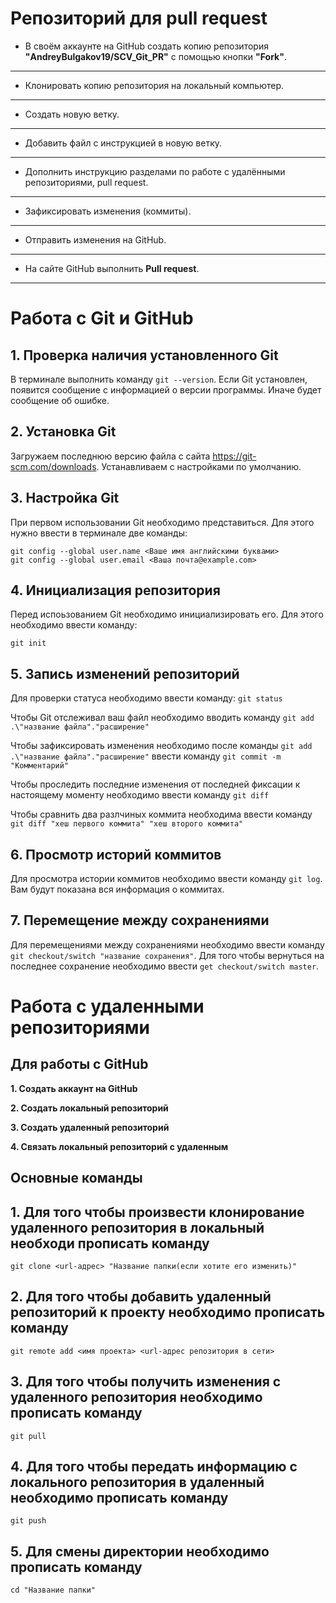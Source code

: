 # Репозиторий для **pull request**
* В своём аккаунте на GitHub создать копию репозитория **"AndreyBulgakov19/SCV_Git_PR"** с помощью кнопки **"Fork"**.
---
* Клонировать копию репозитория на локальный компьютер.
---
* Создать новую ветку.
---
* Добавить файл с инструкцией в новую ветку.
---
* Дополнить инструкцию разделами по работе с удалёнными репозиториями, pull request.
---
* Зафиксировать изменения (коммиты).
---
* Отправить изменения на GitHub.
---
* На сайте GitHub выполнить **Pull request**.
---

# Работа с Git и GitHub

## 1. Проверка наличия установленного Git

В терминале выполнить команду `git --version`.
Если Git установлен, появится сообщение с информацией о версии программы. Иначе будет сообщение об ошибке.

## 2. Установка Git

Загружаем последнюю версию файла с сайта https://git-scm.com/downloads. Устанавливаем с настройками по умолчанию.

## 3. Настройка Git

При первом использовании Git необходимо представиться. Для этого нужно ввести в терминале две команды:
```
git config --global user.name <Ваше имя английскими буквами>
git config --global user.email <Ваша почта@example.com>
```

## 4. Инициализация репозитория

Перед испоьзованием Git необходимо инициализировать его. Для этого необходимо ввести команду:
```
git init
```

## 5. Запись изменений репозиторий

Для проверки статуса необходимо ввести команду: `git status`

Чтобы Git отслеживал ваш файл необходимо вводить команду `git add .\"название файла"."расширение"`

Чтобы зафиксировать изменения необходимо после команды `git add .\"название файла"."расширение"` ввести команду `git commit -m "Комментарий"`

Чтобы проследить последние изменения от последней фиксации к настоящему моменту необходимо ввести команду `git diff`

Чтобы сравнить два разлчиных коммита необходима ввести команду `git diff "хеш первого коммита" "хеш второго коммита"`

## 6. Просмотр историй коммитов

Для просмотра истории коммитов необходимо ввести команду `git log`. Вам будут показана вся информация о коммитах.

## 7. Перемещение между сохранениями

Для перемещениями между сохранениями необходимо ввести команду `git checkout/switch "название сохранения"`. Для того чтобы вернуться на последнее сохранение необходимо ввести `get checkout/switch master`.


# **Работа с удаленными репозиториями**

## **Для работы с GitHub**

**1. Создать аккаунт на GitHub**

**2. Создать локальный репозиторий**

**3. Создать удаленный репозиторий**

**4. Связать локальный репозиторий с удаленным**

## **Основные команды**

## 1. Для того чтобы произвести клонирование удаленного репозитория в локальный необходи прописать команду
```
git clone <url-адрес> "Название папки(если хотите его изменить)"
```
## 2. Для того чтобы добавить удаленный репозиторий к проекту необходимо прописать команду
```
git remote add <имя проекта> <url-адрес репозитория в сети>
```
## 3. Для того чтобы получить изменения с удаленного репозитория необходимо прописать команду
```
git pull
```
## 4. Для того чтобы передать информацию с локального репозитория в удаленный необходимо прописать команду
```
git push
```
## 5. Для смены директории необходимо прописать команду
```
cd "Название папки"
```